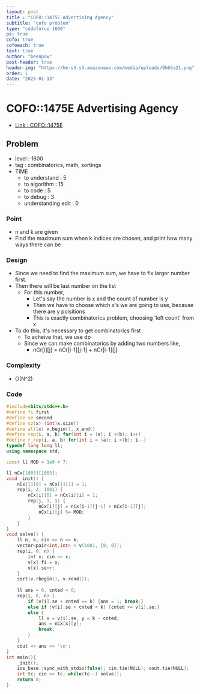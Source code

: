 ```yaml
---
layout: post
title : "COFO::1475E Advertising Agency"
subtitle: "cofo problem"
type: "codeforce 1600"
ps: true
cofo: true
cofoeach: true
text: true
author: "beenpow"
post-header: true
header-img: "https://he-s3.s3.amazonaws.com/media/uploads/9b65a21.png"
order: 1
date: "2023-01-13"
---
```

# COFO::1475E Advertising Agency
- [Link : COFO::1475E](https://codeforces.com/problemset/problem/1475/E)


## Problem 

- level : 1600
- tag : combinatorics, math, sortings
- TIME
  - to understand    : 5
  - to algorithm     : 15
  - to code          : 5
  - to debug         : 3
  - understanding edit : 0 

### Point
- n and k are given
- Find the maximum sum when k indices are chosen, and print how many ways there can be

### Design
- Since we need to find the maximum sum, we have to fix larger number first.
- Then there will be last number on the list
  - For this number,
    - Let's say the number is x and the count of number is y
    - Then we have to choose which x's we are going to use, because there are y poisitions
    - This is exactly combinatorics problem, choosing 'left count' from x
- To do this, it's necessary to get combinatorics first
  - To acheive that, we use dp
  - Since we can make combinatorics by adding two numbers like,
    - nCr[i][j] = nCr[i-1][j-1] + nCr[i-1][j]

### Complexity
- O(N^2)

### Code

```cpp
#include<bits/stdc++.h>
#define fi first
#define se second
#define sz(x) (int)x.size()
#define all(x) x.begin(), x.end()
#define rep(i, a, b) for(int i = (a); i <(b); i++)
#define r_rep(i, a, b) for(int i = (a); i >(b); i--)
typedef long long ll;
using namespace std;

const ll MOD = 1e9 + 7;

ll nCx[1003][1003];
void _init() {
    nCx[1][0] = nCx[1][1] = 1;
    rep(i, 2, 1001) {
        nCx[i][0] = nCx[i][i] = 1;
        rep(j, 1, i) {
            nCx[i][j] = nCx[i-1][j-1] + nCx[i-1][j];
            nCx[i][j] %= MOD;
        }
    }
}
void solve() {
    ll n, k; cin >> n >> k;
    vector<pair<int,int> > v(1001, {0, 0});
    rep(i, 0, n) {
        int x; cin >> x;
        v[x].fi = x;
        v[x].se++;
    }
    sort(v.rbegin(), v.rend());
    
    ll ans = 0, cnted = 0;
    rep(i, 0, n) {
        if (v[i].se + cnted == k) {ans = 1; break;}
        else if (v[i].se + cnted < k) {cnted += v[i].se;}
        else {
            ll x = v[i].se, y = k - cnted;
            ans = nCx[x][y];
            break;
        }
    }
    cout << ans << '\n';
}
int main(){
    _init();
    ios_base::sync_with_stdio(false); cin.tie(NULL); cout.tie(NULL);
    int tc; cin >> tc; while(tc--) solve();
    return 0;
}
```
